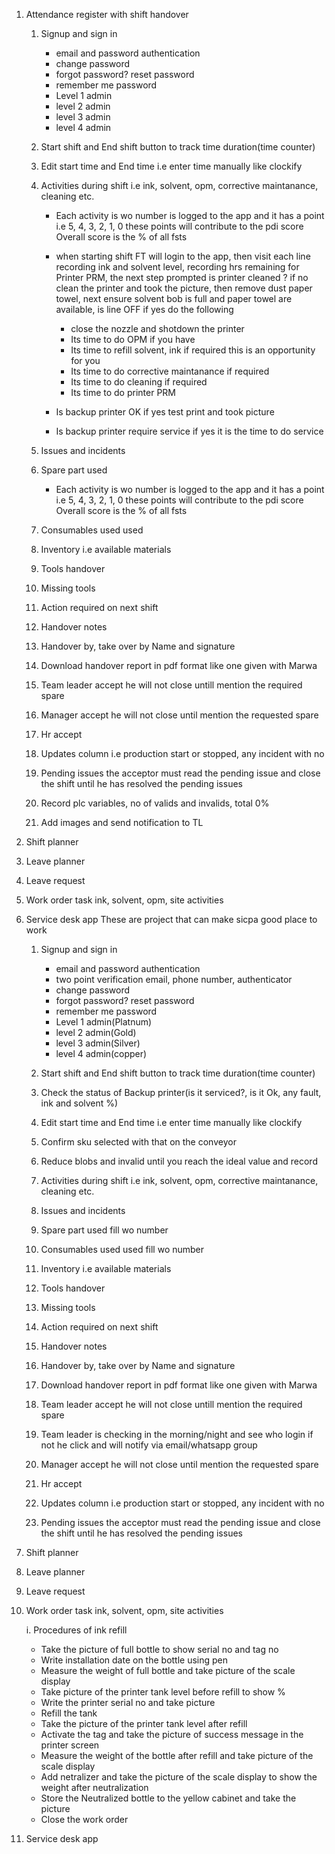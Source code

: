 1. Attendance register with shift handover
     1. Signup and sign in
        - email and password authentication
        - change password
        - forgot password? reset password
        - remember me password
        - Level 1 admin
        - level 2 admin
        - level 3 admin
        - level 4 admin 
       
     2. Start shift and End shift button to track time duration(time counter)
     3. Edit start time and End time i.e enter time manually like clockify
     4. Activities during shift i.e ink, solvent, opm, corrective maintanance, cleaning etc.
          -  Each activity is wo number is logged to the app and it has a point
             i.e 5, 4, 3, 2, 1, 0 these  points will contribute to the pdi score
             Overall score is the % of all fsts 
          - when starting shift FT will login to the app, then visit each line recording ink and solvent level,
          recording hrs remaining for Printer PRM, the next step prompted is printer cleaned ? if no clean the printer and took the picture, then remove dust paper towel, next ensure solvent bob is full and paper towel are available, is line OFF if yes do the following
             - close the nozzle and shotdown the printer
             - Its time to do OPM if you have
             - Its time to refill solvent, ink if required this is an opportunity for you
             - Its time to do corrective maintanance if required
             - Its time to do cleaning if required
             - Its time to do printer PRM

          - Is backup printer OK if yes test print and took picture
          - Is backup printer require service if yes it is the time to do service
     5. Issues and incidents
     6. Spare part used
           -  Each activity is wo number is logged to the app and it has a point
               i.e 5, 4, 3, 2, 1, 0 these  points will contribute to the pdi score
               Overall score is the % of all fsts 
     7. Consumables used used
     8. Inventory i.e available materials
     9. Tools handover
     10. Missing tools
     11. Action required on next shift 
     12. Handover notes 
     13. Handover by, take over by Name and signature
     14. Download handover report in pdf format like one given with Marwa
     13. Team leader accept he will not close untill mention the required spare
     14. Manager accept he will not close until mention the requested spare
     15. Hr accept 
     16. Updates column i.e production start or stopped, any incident with no 
     17. Pending issues the acceptor must read the pending issue and close the 
          shift until he has resolved the pending issues
     18. Record plc variables, no of valids and invalids, total 0%
     19. Add images and send notification to TL
2. Shift planner
3. Leave planner 
4. Leave request
5. Work order task ink, solvent, opm, site activities
6. Service desk app
These are project that can make sicpa good place to work
     1. Signup and sign in
        - email and password authentication
        - two point verification email, phone number, authenticator
        - change password
        - forgot password? reset password
        - remember me password
        - Level 1 admin(Platnum)
        - level 2 admin(Gold)
        - level 3 admin(Silver)
        - level 4 admin(copper) 
       
     2. Start shift and End shift button to track time duration(time counter)
     3. Check the status of Backup printer(is it serviced?, is it Ok, any fault, ink and solvent %)
     4. Edit start time and End time i.e enter time manually like clockify
     5. Confirm sku selected with that on the conveyor
     6. Reduce blobs and invalid until you reach the ideal value and record
     7. Activities during shift i.e ink, solvent, opm, corrective maintanance, cleaning etc.
     8. Issues and incidents
     9. Spare part used fill wo number
     10. Consumables used used fill wo number
     11. Inventory i.e available materials
     12. Tools handover
     13. Missing tools
     14. Action required on next shift 
     15. Handover notes 
     16. Handover by, take over by Name and signature
     17. Download handover report in pdf format like one given with Marwa
     18. Team leader accept he will not close untill mention the required spare
     19. Team leader is checking in the morning/night and see who login if not he click and will notify via email/whatsapp group
     20. Manager accept he will not close until mention the requested spare
     21. Hr accept 
     22. Updates column i.e production start or stopped, any incident with no 
     23. Pending issues the acceptor must read the pending issue and close the shift until he has resolved the pending issues
2. Shift planner
3. Leave planner 
4. Leave request
5. Work order task ink, solvent, opm, site activities

    i. Procedures of ink refill
    - Take the picture of full bottle to show serial no and tag no
    - Write installation date on the bottle using pen
    - Measure the weight of full bottle and take picture of the scale display
    - Take picture of the printer tank level before refill to show %
    - Write the printer serial no and take picture
    - Refill the tank
    - Take the picture of the printer tank level after refill
    - Activate the tag and take the picture of success message in the printer screen
    - Measure the weight of the bottle after refill and take picture of the scale display
    - Add netralizer and take the picture of the scale display to show the weight after neutralization
    - Store the Neutralized bottle to the yellow cabinet and take the picture
    - Close the work order
7. Service desk app
